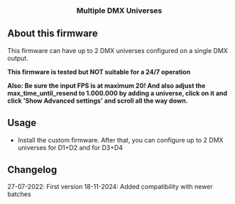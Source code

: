 <div align="center">

  <h3 align="center">Multiple DMX Universes</h3>
</div>

## About this firmware 
This firmware can have up to 2 DMX universes configured on a single DMX output.

**This firmware is tested but NOT suitable for a 24/7 operation**

**Also: Be sure the input FPS is at maximum 20! And also adjust the max_time_until_resend to 1.000.000 by adding a universe, click on it and click 'Show Advanced settings' and scroll all the way down.**

## Usage

* Install the custom firmware. After that, you can configure up to 2 DMX universes for D1+D2 and for D3+D4

## Changelog
27-07-2022: First version
18-11-2024: Added compatibility with newer batches